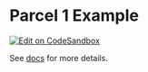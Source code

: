 # Parcel 1 Example

[![Edit on CodeSandbox](https://codesandbox.io/static/img/play-codesandbox.svg)](https://codesandbox.io/s/github/tommy351/kosko/tree/master/examples/web-parcel-1)

See [docs](https://kosko.dev/docs/using-in-browser) for more details.
